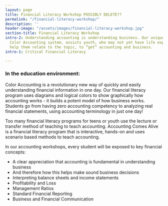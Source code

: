 ```yaml
---
layout: page
title: Financial Literacy Workshop POSSIBLY DELETE??
permalink: "/financial-literacy-workshop/"
description: ''
header-image: "/assets/images/financial-literacy-workshop.jpg"
section-title: Financial Literacy Workshop
intro-2: Understanding accounting is understanding business. Our unique, patent pending
  Color Accounting system, assists youth, who may not yet have life experiences to
  help them relate to the topic, to “get” accounting and business.
intro-1: Critical Financial Literacy

---
```

### In the education environment:

Color Accounting is a revolutionary new way of quickly and easily understanding financial information in one day. Our financial literacy program uses diagrams and logical colors to show graphically how accounting works - it builds a potent model of how business works. Students go from having zero accounting competency to analyzing real financial statements, using accounting terminology in just one day!

Too many financial literacy programs for teens or youth use the lecture or transfer method of teaching to teach accounting. Accounting Comes Alive is a financial literacy program that is interactive, hands-on and uses scenario based methods to teach accounting.

In our accounting workshops, every student will be exposed to key financial concepts:

- A clear appreciation that accounting is fundamental in understanding business
- And therefore how this helps make sound business decisions
- Interpreting balance sheets and income statements
- Profitability and Loss
- Management Ratios
- Standard Financial Reporting
- Business and Financial Communication